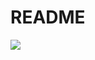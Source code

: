 # README

[<img src="https://images.credly.com/size/220x220/images/0e284c3f-5164-4b21-8660-0d84737941bc/image.png">](https://www.credly.com/badges/71d4ab56-1cb7-4752-a0eb-f588fa316afc/public_url)
